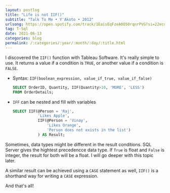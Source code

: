 ```yaml
---
layout: postlog
title: "Life is not IIF()"
subtitle: "Talk To Me • Y'Akoto • 2012"
urlsong: https://open.spotify.com/track/1EaisEqFzeA0O50rqnrPVG?si=22ecde7daad24dd6
tag: T-Sql
date: 2021-06-13
categories: blog
permalink: /:categories/:year/:month/:day/:title.html
---
```


I discovered the `IIF()` function with Tableau Software. It's really simple to use. It returns a value if a condition is `TRUE`, or another value if a condition is `FALSE`.
- Syntax: `IIF(boolean_expression, value_if_true, value_if_false)`
    ```sql
    SELECT OrderID, Quantity, IIF(Quantity>10, 'MORE', 'LESS')
    FROM OrderDetails;
    ```
- `IFF` can be nested and fill with variables
    ```sql
    SELECT IIF(@Person = 'Raj', 
               'Likes Apple',
               IIF(@Person = 'Vinay', 
                   'Likes Orange',
                   'Person does not exists in the list')
               ) AS Result;
    ```
Sometimes, data types might be different in the result conditions. SQL Server gives the hightest precedencce data type. If `True` is float and `False` is integer, the result for both will be a float. I will go deeper with this topic later. 

A similar result can be achieved using a `CASE` statement as well, `IIF()` is a shorthand way for writing a `CASE` expression.

And that's all!
